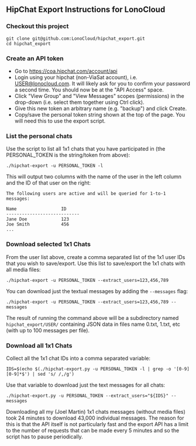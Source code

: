 ## HipChat Export Instructions for LonoCloud

### Checkout this project

```
git clone git@github.com:LonoCloud/hipchat_export.git
cd hipchat_export
```

### Create an API token

* Go to https://coa.hipchat.com/account/api
* Login using your hipchat (non-ViaSat account), i.e.
  USER@lonocloud.com. It will likely ask for you to confirm your
  password a second time. You should now be at the "API Access" space.
* Click "View Group" and "View Messages" scopes (permissions) in the
  drop-down (i.e. select them together using Ctrl click).
* Give this new token an arbitrary name (e.g. "backup") and click
  Create.
* Copy/save the personal token string shown at the top of the page.
  You will need this to use the export script.

### List the personal chats

Use the script to list all 1x1 chats that you have participated in
(the PERSONAL\_TOKEN is the string/token from above):

```
./hipchat-export -u PERSONAL_TOKEN -l
```

This will output two columns with the name of the user in the left
column and the ID of that user on the right:

```
The following users are active and will be queried for 1-to-1
messages:

Name                 ID
----------------------------
Jane Doe             123
Joe Smith            456
...
```

### Download selected 1x1 Chats

From the user list above, create a comma separated list
of the 1x1 user IDs that you wish to save/export. Use this list to
save/export the 1x1 chats with all media files:

```
./hipchat-export -u PERSONAL_TOKEN --extract_users=123,456,789
```

You can download just the textual messages by adding the `--messages`
flag:

```
./hipchat-export -u PERSONAL_TOKEN --extract_users=123,456,789 --messages
```

The result of running the command above will be a subdirectory named
`hipchat_export/USER/` containing JSON data in files name 0.txt,
1.txt, etc (with up to 100 messages per file).


### Download all 1x1 Chats

Collect all the 1x1 chat IDs into a comma separated variable:

```
IDS=$(echo $(./hipchat-export.py -u PERSONAL_TOKEN -l | grep -o '[0-9][0-9]*$') | sed 's/ /,/g')
```

Use that variable to download just the text messages for all chats:

```
./hipchat-export.py -u PERSONAL_TOKEN --extract_users="${IDS}" --messages
```

Downloading all my (Joel Martin) 1x1 chats messages (without media
files) took 24 minutes to download 43,000 individual messages. The
reason for this is that the API itself is not particularly fast and
the export API has a limit to the number of requests that can be made
every 5 minutes and so the script has to pause periodically.

